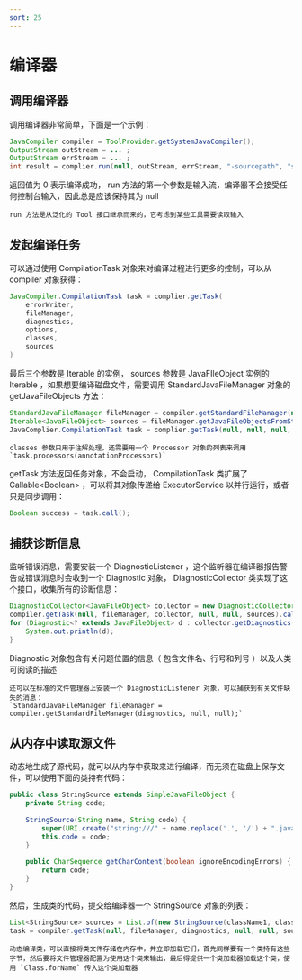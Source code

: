 ```yaml
---
sort: 25
---
```


# 编译器



## 调用编译器

调用编译器非常简单，下面是一个示例：

```java
JavaCompiler compiler = ToolProvider.getSystemJavaCompiler();
OutputStream outStream = ... ;
OutputStream errStream = ... ;
int result = complier.run(null, outStream, errStream, "-sourcepath", "src", "Test.java");
```

返回值为 0 表示编译成功， run 方法的第一个参数是输入流，编译器不会接受任何控制台输入，因此总是应该保持其为 null

```tip
run 方法是从泛化的 Tool 接口继承而来的，它考虑到某些工具需要读取输入
```



## 发起编译任务

可以通过使用 CompilationTask 对象来对编译过程进行更多的控制，可以从 compiler 对象获得：

```java
JavaCompiler.CompilationTask task = complier.getTask(
	errorWriter,
    fileManager,
    diagnostics,
    options,
    classes,
    sources
)
```

最后三个参数是 Iterable 的实例， sources 参数是 JavaFIleObject 实例的 Iterable ，如果想要编译磁盘文件，需要调用 StandardJavaFileManager 对象的 getJavaFileObjects 方法：

```java
StandardJavaFileManager fileManager = compiler.getStandardFileManager(null, null, null);
Iterable<JavaFileObject> sources = fileManager.getJavaFileObjectsFromStrings(List.of("File1.java", "File2.java"));
JavaComplier.CompilationTask task = complier.getTask(null, null, null, options, null, sources);
```

```tip
classes 参数只用于注解处理，还需要用一个 Processor 对象的列表来调用 `task.processors(annotationProcessors)`
```

getTask 方法返回任务对象，不会启动， CompilationTask 类扩展了 Callable\<Boolean\> ，可以将其对象传递给 ExecutorService 以并行运行，或者只是同步调用：

```java
Boolean success = task.call();
```



## 捕获诊断信息

监听错误消息，需要安装一个 DiagnosticListener ，这个监听器在编译器报告警告或错误消息时会收到一个 Diagnostic 对象， DiagnosticCollector 类实现了这个接口，收集所有的诊断信息：

```java
DiagnosticCollector<JavaFileObject> collector = new DiagnosticCollector<>();
compiler.getTask(null, fileManager, collector, null, null, sources).call();
for (Diagnostic<? extends JavaFileObject> d : collector.getDiagnostics()) {
    System.out.println(d);
}
```

Diagnostic 对象包含有关问题位置的信息（ 包含文件名、行号和列号 ）以及人类可阅读的描述

```tip
还可以在标准的文件管理器上安装一个 DiagnosticListener 对象，可以捕获到有关文件缺失的消息： 
`StandardJavaFileManager fileManager = compiler.getStandardFileManager(diagnostics, null, null);`
```



## 从内存中读取源文件

动态地生成了源代码，就可以从内存中获取来进行编译，而无须在磁盘上保存文件，可以使用下面的类持有代码：

```java
public class StringSource extends SimpleJavaFileObject {
    private String code;
    
    StringSource(String name, String code) {
        super(URI.create("string:///" + name.replace('.', '/') + ".java"), Kind.SOURCE);
        this.code = code;
    }
    
    public CharSequence getCharContent(boolean ignoreEncodingErrors) {
        return code;
    }
}
```

然后，生成类的代码，提交给编译器一个 StringSource 对象的列表：

```java
List<StringSource> sources = List.of(new StringSource(className1, class1CodeString), ...);
task = compiler.getTask(null, fileManager, diagnostics, null, null, sources);
```

```note
动态编译类，可以直接将类文件存储在内存中，并立即加载它们，首先同样要有一个类持有这些字节，然后要将文件管理器配置为使用这个类来输出，最后得提供一个类加载器加载这个类，使用 `Class.forName` 传入这个类加载器
```

